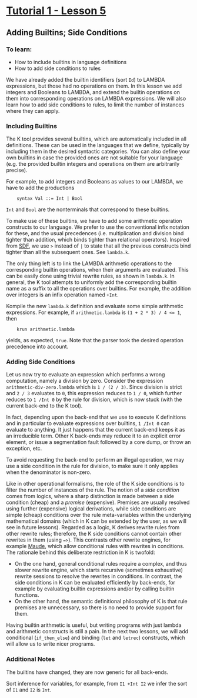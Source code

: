 # [Tutorial 1 - Lesson 5](http://youtu.be/T1aI04q3l9U)
## Adding Builtins; Side Conditions

### To learn:
* How to include builtins in language definitions
* How to add side conditions to rules

We have already added the builtin identifiers (sort `Id`) to LAMBDA expressions, but those had no operations on them.  In this lesson we add integers and Booleans to LAMBDA, and extend the builtin operations on them into corresponding operations on LAMBDA expressions.  We will also learn how to add side conditions to rules, to limit the number of instances where they can apply.


### Including Builtins
The K tool provides several builtins, which are automatically included in all definitions.  These can be used in the languages that we define, typically by including them in the desired syntactic categories.  You can also define your own builtins in case the provided ones are not suitable for your language (e.g. the provided builtin integers and operations on them are arbitrarily precise).

For example, to add integers and Booleans as values to our LAMBDA, we have to add the productions
```
	syntax Val ::= Int | Bool
```

`Int` and `Bool` are the nonterminals that correspond to these builtins.

To make use of these builtins, we have to add some arithmetic operation constructs to our language.  We prefer to use the conventional infix notation for these, and the usual precedences (i.e. multiplication and division bind tighter than addition, which binds tighter than relational operators).  Inspired from [SDF](http://www.syntax-definition.org/), we use `>` instead of `|` to state that all the previous constructs bind tighter than all the subsequent ones.  See `lambda.k`.

The only thing left is to link the LAMBDA arithmetic operations to the corresponding builtin operations, when their arguments are evaluated.  This can be easily done using trivial rewrite rules, as shown in `lambda.k`.  In general, the K tool attempts to uniformly add the corresponding builtin name as a suffix to all the operations over builtins.  For example, the addition over integers is an infix operation named `+Int`.

Kompile the new `lambda.k` definition and evaluate some simple arithmetic expressions.  For example, if `arithmetic.lambda` is `(1 + 2 * 3) / 4 <= 1`, then
```
	krun arithmetic.lambda
```

yields, as expected, `true`.  Note that the parser took the desired operation precedence into account.


### Adding Side Conditions
Let us now try to evaluate an expression which performs a wrong computation, namely a division by zero.  Consider the expression `arithmetic-div-zero.lambda` which is `1 / (2 / 3)`.  Since division is strict and `2 / 3` evaluates to `0`, this expression reduces to `1 / 0`, which further reduces to `1 /Int 0` by the rule for division, which is now stuck (with the current back-end to the K tool).

In fact, depending upon the back-end that we use to execute K definitions and in particular to evaluate expressions over builtins, `1 /Int 0` can evaluate to anything.  It just happens that the current back-end keeps it as an irreducible term.  Other K back-ends may reduce it to an explicit error element, or issue a segmentation fault followed by a core dump, or throw an exception, etc.

To avoid requesting the back-end to perform an illegal operation, we may use a side condition in the rule for division, to make sure it only applies when the denominator is non-zero.

Like in other operational formalisms, the role of the K side conditions is to filter the number of instances of the rule.  The notion of a *side condition* comes from logics, where a sharp distinction is made between a side condition (cheap) and a *premise* (expensive).  Premises are usually resolved using further (expensive) logical derivations, while side conditions are simple (cheap) conditions over the rule meta-variables within the underlying mathematical domains (which in K can be extended by the user, as we will see in future lessons).  Regarded as a logic, K derives rewrite rules from other rewrite rules; therefore, the K side conditions cannot contain other rewrites in them (using `=>`).  This contrasts other rewrite engines, for example [Maude](http://maude.cs.illinois.edu/), which allow conditional rules with rewrites in conditions.  The rationale behind this deliberate restriction in K is twofold:

* On the one hand, general conditional rules require a complex, and thus slower rewrite engine, which starts recursive (sometimes exhaustive) rewrite sessions to resolve the rewrites in conditions.  In contrast, the side conditions in K can be evaluated efficiently by back-ends, for example by evaluating builtin expressions and/or by calling builtin functions.
* On the other hand, the semantic definitional philosophy of K is that rule premises are unnecessary, so there is no need to provide support for them.

Having builtin arithmetic is useful, but writing programs with just lambda and arithmetic constructs is still a pain.  In the next two lessons, we will add conditional (`if_then_else`) and binding (`let` and `letrec`) constructs, which will allow us to write nicer programs.


### Additional Notes
The builtins have changed, they are now generic for all back-ends.

Sort inference for variables, for example, from `I1 +Int I2` we infer the sort of `I1` and `I2` is `Int`.

